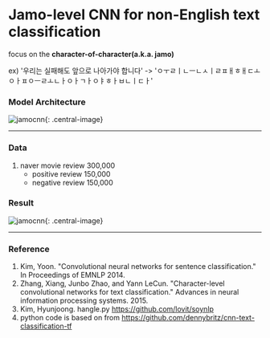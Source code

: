 # Jamo-level CNN for non-English text classification

focus on the **character-of-character(a.k.a. jamo)**

ex) '우리는 실패해도 앞으로 나아가야 합니다' -> 'ㅇㅜㄹㅣㄴㅡㄴㅅㅣㄹㅍㅐㅎㅐㄷㅗㅇㅏㅍㅇㅡㄹㅗㄴㅏㅇㅏㄱㅏㅇㅑㅎㅏㅂㄴㅣㄷㅏ'

### Model Architecture

![jamocnn](https://github.com/juung/JamoCNN/tree/master/paper/figure/jamocnn.png){: .central-image}

---

### Data
1. naver movie review 300,000
   * positive review 150,000
   * negative review 150,000

### Result

![jamocnn](https://github.com/juung/JamoCNN/tree/master/paper/figure/jamocnn_result.png){: .central-image}

---

### Reference

1. Kim, Yoon. "Convolutional neural networks for sentence classification." In Proceedings of EMNLP 2014.
2. Zhang, Xiang, Junbo Zhao, and Yann LeCun. "Character-level convolutional networks for text classification." Advances in neural information processing systems. 2015.
3. Kim, Hyunjoong. hangle.py https://github.com/lovit/soynlp
4. python code is based on from https://github.com/dennybritz/cnn-text-classification-tf
